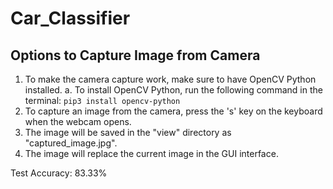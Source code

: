 # Car_Classifier

## Options to Capture Image from Camera
1. To make the camera capture work, make sure to have OpenCV Python installed. 
    a. To install OpenCV Python, run the following command in the terminal: `pip3 install opencv-python`
2. To capture an image from the camera, press the 's' key on the keyboard when the webcam opens. 
3. The image will be saved in the "view" directory as "captured_image.jpg".
4. The image will replace the current image in the GUI interface. 

Test Accuracy: 83.33%
